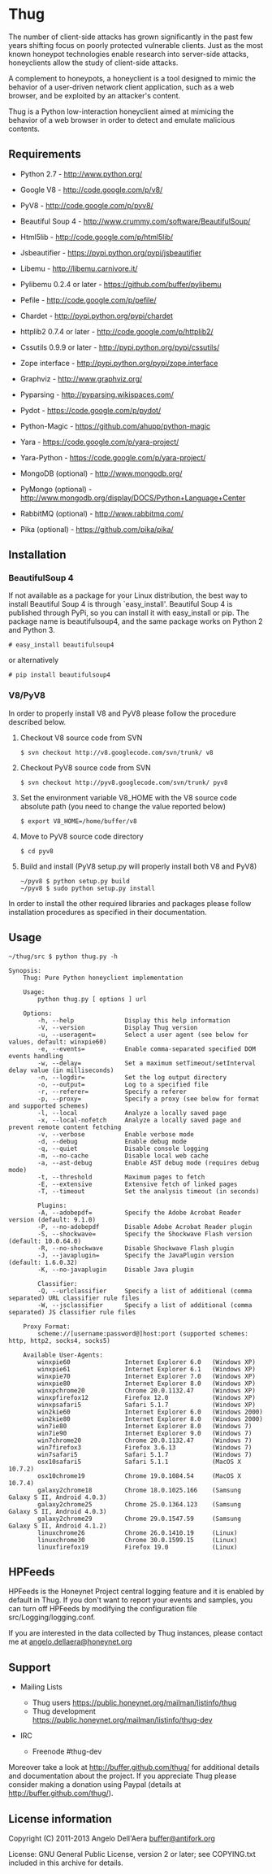 
# Thug


The number of client-side attacks has grown significantly in the past
few years shifting focus on poorly protected vulnerable clients. Just
as the most known honeypot technologies enable research into server-side
attacks, honeyclients allow the study of client-side attacks.

A complement to honeypots, a honeyclient is a tool designed to mimic
the behavior of a user-driven network client application, such as a web
browser, and be exploited by an attacker's content.

Thug is a Python low-interaction honeyclient aimed at mimicing the
behavior of a web browser in order to detect and emulate malicious
contents.


## Requirements

- Python 2.7 - http://www.python.org/

- Google V8 - http://code.google.com/p/v8/

- PyV8 - http://code.google.com/p/pyv8/

- Beautiful Soup 4 - http://www.crummy.com/software/BeautifulSoup/

- Html5lib - http://code.google.com/p/html5lib/

- Jsbeautifier - https://pypi.python.org/pypi/jsbeautifier

- Libemu - http://libemu.carnivore.it/

- Pylibemu 0.2.4 or later - https://github.com/buffer/pylibemu

- Pefile - http://code.google.com/p/pefile/

- Chardet - http://pypi.python.org/pypi/chardet

- httplib2 0.7.4 or later - http://code.google.com/p/httplib2/

- Cssutils 0.9.9 or later - http://pypi.python.org/pypi/cssutils/

- Zope interface - http://pypi.python.org/pypi/zope.interface

- Graphviz - http://www.graphviz.org/

- Pyparsing - http://pyparsing.wikispaces.com/

- Pydot - https://code.google.com/p/pydot/

- Python-Magic - https://github.com/ahupp/python-magic

- Yara - https://code.google.com/p/yara-project/

- Yara-Python - https://code.google.com/p/yara-project/

- MongoDB (optional) - http://www.mongodb.org/

- PyMongo (optional) - http://www.mongodb.org/display/DOCS/Python+Language+Center

- RabbitMQ (optional) - http://www.rabbitmq.com/

- Pika (optional) - https://github.com/pika/pika/


## Installation

### BeautifulSoup 4

If not available as a package for your Linux distribution, the best way
to install Beautiful Soup 4 is through `easy_install'. Beautiful Soup 4
is published through PyPi, so you can install it with easy_install or
pip. The package name is beautifulsoup4, and the same package works on
Python 2 and Python 3.

```# easy_install beautifulsoup4```

or alternatively

```# pip install beautifulsoup4```


### V8/PyV8

In order to properly install V8 and PyV8 please follow the procedure
described below.


1. Checkout V8 source code from SVN

	```$ svn checkout http://v8.googlecode.com/svn/trunk/ v8```


2. Checkout PyV8 source code from SVN

	```$ svn checkout http://pyv8.googlecode.com/svn/trunk/ pyv8```

3. Set the environment variable V8_HOME with the V8 source code
   absolute path (you need to change the value reported below)

	```$ export V8_HOME=/home/buffer/v8```

4. Move to PyV8 source code directory

	```$ cd pyv8```

5. Build and install (PyV8 setup.py will properly install both V8
   and PyV8)

	```
	~/pyv8 $ python setup.py build
	~/pyv8 $ sudo python setup.py install
	```


In order to install the other required libraries and packages please
follow installation procedures as specified in their documentation.


## Usage

```
~/thug/src $ python thug.py -h

Synopsis:
    Thug: Pure Python honeyclient implementation

    Usage:
        python thug.py [ options ] url

    Options:
        -h, --help              Display this help information
        -V, --version           Display Thug version
        -u, --useragent=        Select a user agent (see below for values, default: winxpie60)
        -e, --events=           Enable comma-separated specified DOM events handling
        -w, --delay=            Set a maximum setTimeout/setInterval delay value (in milliseconds)
        -n, --logdir=           Set the log output directory
        -o, --output=           Log to a specified file
        -r, --referer=          Specify a referer
        -p, --proxy=            Specify a proxy (see below for format and supported schemes)
        -l, --local             Analyze a locally saved page
        -x, --local-nofetch     Analyze a locally saved page and prevent remote content fetching
        -v, --verbose           Enable verbose mode
        -d, --debug             Enable debug mode
        -q, --quiet             Disable console logging
        -m, --no-cache          Disable local web cache
        -a, --ast-debug         Enable AST debug mode (requires debug mode)
        -t, --threshold         Maximum pages to fetch
        -E, --extensive         Extensive fetch of linked pages
        -T, --timeout           Set the analysis timeout (in seconds)

        Plugins:
        -A, --adobepdf=         Specify the Adobe Acrobat Reader version (default: 9.1.0)
        -P, --no-adobepdf       Disable Adobe Acrobat Reader plugin
        -S, --shockwave=        Specify the Shockwave Flash version (default: 10.0.64.0)
        -R, --no-shockwave      Disable Shockwave Flash plugin
        -J, --javaplugin=       Specify the JavaPlugin version (default: 1.6.0.32)
        -K, --no-javaplugin     Disable Java plugin

        Classifier:
        -Q, --urlclassifier     Specify a list of additional (comma separated) URL classifier rule files
        -W, --jsclassifier      Specify a list of additional (comma separated) JS classifier rule files

    Proxy Format:
        scheme://[username:password@]host:port (supported schemes: http, http2, socks4, socks5)

    Available User-Agents:
        winxpie60               Internet Explorer 6.0   (Windows XP)
        winxpie61               Internet Explorer 6.1   (Windows XP)
        winxpie70               Internet Explorer 7.0   (Windows XP)
        winxpie80               Internet Explorer 8.0   (Windows XP)
        winxpchrome20           Chrome 20.0.1132.47     (Windows XP)
        winxpfirefox12          Firefox 12.0            (Windows XP)
        winxpsafari5            Safari 5.1.7            (Windows XP)
        win2kie60               Internet Explorer 6.0   (Windows 2000)
        win2kie80               Internet Explorer 8.0   (Windows 2000)
        win7ie80                Internet Explorer 8.0   (Windows 7)
        win7ie90                Internet Explorer 9.0   (Windows 7)
        win7chrome20            Chrome 20.0.1132.47     (Windows 7)
        win7firefox3            Firefox 3.6.13          (Windows 7)
        win7safari5             Safari 5.1.7            (Windows 7)
        osx10safari5            Safari 5.1.1            (MacOS X 10.7.2)
        osx10chrome19           Chrome 19.0.1084.54     (MacOS X 10.7.4)
        galaxy2chrome18         Chrome 18.0.1025.166    (Samsung Galaxy S II, Android 4.0.3)
        galaxy2chrome25         Chrome 25.0.1364.123    (Samsung Galaxy S II, Android 4.0.3)
        galaxy2chrome29         Chrome 29.0.1547.59     (Samsung Galaxy S II, Android 4.1.2)
        linuxchrome26           Chrome 26.0.1410.19     (Linux)
        linuxchrome30           Chrome 30.0.1599.15     (Linux)
        linuxfirefox19          Firefox 19.0            (Linux)
```


## HPFeeds

HPFeeds is the Honeynet Project central logging feature and it is enabled by default
in Thug. If you don't want to report your events and samples, you can turn off HPFeeds
by modifying the configuration file src/Logging/logging.conf.

If you are interested in the data collected by Thug instances, please contact me at
<angelo.dellaera@honeynet.org>


## Support

* Mailing Lists
	* Thug users 	   https://public.honeynet.org/mailman/listinfo/thug
	* Thug development   https://public.honeynet.org/mailman/listinfo/thug-dev

* IRC
	* Freenode #thug-dev

Moreover take a look at http://buffer.github.com/thug/ for additional details
and documentation about the project. If you appreciate Thug please consider
making a donation using Paypal (details at http://buffer.github.com/thug/).


## License information

Copyright (C) 2011-2013 Angelo Dell'Aera <buffer@antifork.org>

License: GNU General Public License, version 2 or later; see COPYING.txt
         included in this archive for details.

